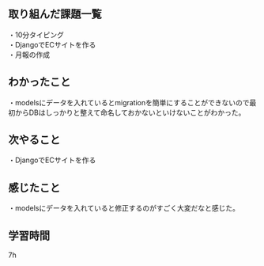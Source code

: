 ## 取り組んだ課題一覧
・10分タイピング
<br>・DjangoでECサイトを作る
<br>・月報の作成
## わかったこと
・modelsにデータを入れているとmigrationを簡単にすることができないので最初からDBはしっかりと整えて命名しておかないといけないことがわかった。
## 次やること
・DjangoでECサイトを作る

## 感じたこと
・modelsにデータを入れていると修正するのがすごく大変だなと感じた。
## 学習時間
7h
